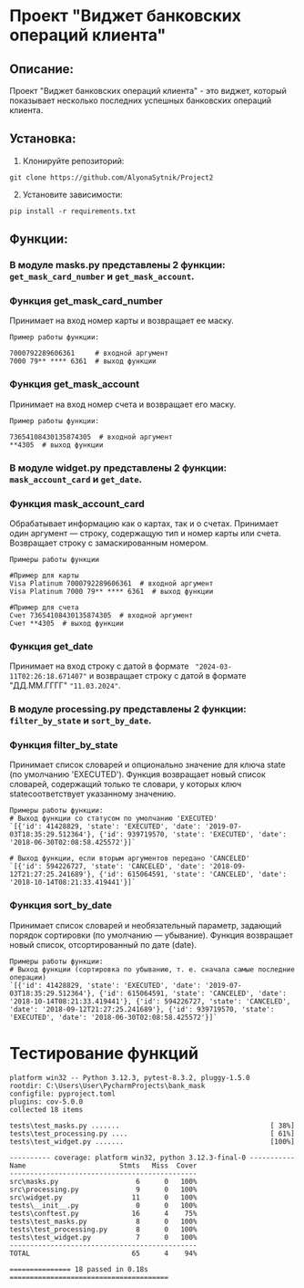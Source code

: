 # Проект "Виджет банковских операций клиента"

## Описание:
Проект "Виджет банковских операций клиента" - это виджет, который показывает несколько последних успешных банковских операций клиента.

## Установка:

1. Клонируйте репозиторий:
```
git clone https://github.com/AlyonaSytnik/Project2
```
2. Установите зависимости:
```
pip install -r requirements.txt
```

## Функции:
### В модуле **masks.py** представлены 2 функции: ```get_mask_card_number``` и ```get_mask_account```.
### Функция get_mask_card_number
Принимает на вход номер карты и возвращает ее маску.
``` 
Пример работы функции:

7000792289606361     # входной аргумент
7000 79** **** 6361  # выход функции 
```
### Функция get_mask_account 
Принимает на вход номер счета и возвращает его маску.
``` 
Пример работы функции:

73654108430135874305  # входной аргумент
**4305  # выход функции 
```

### В модуле **widget.py** представлены 2 функции: ```mask_account_card``` и ```get_date```.

### Функция mask_account_card
Обрабатывает информацию как о картах, так и о счетах. Принимает один аргумент — 
строку, содержащую тип и номер карты или счета. Возвращает строку с замаскированным номером.

```
Примеры работы функции

#Пример для карты
Visa Platinum 7000792289606361  # входной аргумент
Visa Platinum 7000 79** **** 6361  # выход функции

#Пример для счета
Счет 73654108430135874305  # входной аргумент
Счет **4305  # выход функции 
```

### Функция get_date
Принимает на вход строку с датой в формате ``` "2024-03-11T02:26:18.671407"``` 
и возвращает строку с датой в формате "ДД.ММ.ГГГГ" ```"11.03.2024"```.

### В модуле **processing.py** представлены 2 функции: ```filter_by_state``` и ```sort_by_date```.

### Функция filter_by_state 

Принимает список словарей и опционально значение для ключа state (по умолчанию 'EXECUTED'). Функция возвращает новый список словарей, 
содержащий только те словари, у которых ключ stateсоответствует указанному значению.

```
Примеры работы функции:
# Выход функции со статусом по умолчанию 'EXECUTED'
`[{'id': 41428829, 'state': 'EXECUTED', 'date': '2019-07-03T18:35:29.512364'}, {'id': 939719570, 'state': 'EXECUTED', 'date': '2018-06-30T02:08:58.425572'}]`

# Выход функции, если вторым аргументов передано 'CANCELED'
`[{'id': 594226727, 'state': 'CANCELED', 'date': '2018-09-12T21:27:25.241689'}, {'id': 615064591, 'state': 'CANCELED', 'date': '2018-10-14T08:21:33.419441'}]`
```

### Функция sort_by_date 
Принимает список словарей и необязательный параметр, задающий порядок сортировки (по умолчанию — убывание). Функция возвращает новый список, 
отсортированный по дате (date).

``` 
Примеры работы функции:
# Выход функции (сортировка по убыванию, т. е. сначала самые последние операции)
`[{'id': 41428829, 'state': 'EXECUTED', 'date': '2019-07-03T18:35:29.512364'}, {'id': 615064591, 'state': 'CANCELED', 'date': '2018-10-14T08:21:33.419441'}, {'id': 594226727, 'state': 'CANCELED', 'date': '2018-09-12T21:27:25.241689'}, {'id': 939719570, 'state': 'EXECUTED', 'date': '2018-06-30T02:08:58.425572'}]`
```

# Тестирование функций

```======================================================================================================= test session starts =======================================================================================================
platform win32 -- Python 3.12.3, pytest-8.3.2, pluggy-1.5.0
rootdir: C:\Users\User\PycharmProjects\bank_mask
configfile: pyproject.toml
plugins: cov-5.0.0
collected 18 items

tests\test_masks.py .......                                     [ 38%]
tests\test_processing.py ....                                   [ 61%] 
tests\test_widget.py .......                                    [100%]

---------- coverage: platform win32, python 3.12.3-final-0 -----------
Name                       Stmts   Miss  Cover
----------------------------------------------
src\masks.py                   6      0   100%
src\processing.py              9      0   100%
src\widget.py                 11      0   100%
tests\__init__.py              0      0   100%
tests\conftest.py             16      4    75%
tests\test_masks.py            8      0   100%
tests\test_processing.py       8      0   100%
tests\test_widget.py           7      0   100%
----------------------------------------------
TOTAL                         65      4    94%

=============== 18 passed in 0.18s ======================================= 
```